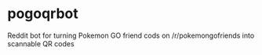 # pogoqrbot
Reddit bot for turning Pokemon GO friend cods on /r/pokemongofriends into scannable QR codes
